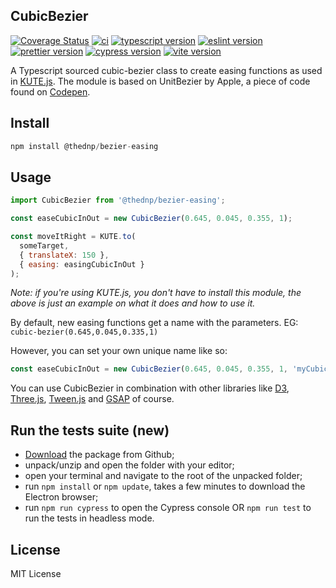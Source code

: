 ## CubicBezier
[![Coverage Status](https://coveralls.io/repos/github/thednp/bezier-easing/badge.svg)](https://coveralls.io/github/thednp/bezier-easing)
[![ci](https://github.com/thednp/bezier-easing/actions/workflows/ci.yml/badge.svg)](https://github.com/thednp/bezier-easing/actions/workflows/ci.yml)
[![typescript version](https://img.shields.io/badge/typescript-5.1.6-brightgreen)](https://www.typescriptlang.org/)
[![eslint version](https://img.shields.io/badge/eslint-8.44.0-brightgreen)](https://github.com/eslint)
[![prettier version](https://img.shields.io/badge/prettier-2.8.8-brightgreen)](https://prettier.io/)
[![cypress version](https://img.shields.io/badge/cypress-12.16.0-brightgreen)](https://cypress.io/)
[![vite version](https://img.shields.io/badge/vite-4.3.9-brightgreen)](https://github.com/vitejs)

A Typescript sourced cubic-bezier class to create easing functions as used in [KUTE.js](https://github.com/thednp/kute.js). The module is based on UnitBezier by Apple, a piece of code found on [Codepen](https://codepen.io/jwdunn/pen/VJGzNm).

## Install
```js
npm install @thednp/bezier-easing
```

## Usage
```js
import CubicBezier from '@thednp/bezier-easing';

const easeCubicInOut = new CubicBezier(0.645, 0.045, 0.355, 1);

const moveItRight = KUTE.to(
  someTarget,
  { translateX: 150 },
  { easing: easingCubicInOut }
);
```
_Note: if you're using KUTE.js, you don't have to install this module, the above is just an example on what it does and how to use it._

By default, new easing functions get a name with the parameters. EG: `cubic-bezier(0.645,0.045,0.335,1)`

However, you can set your own unique name like so:

```js
const easeCubicInOut = new CubicBezier(0.645, 0.045, 0.355, 1, 'myCubicOut')
```

You can use CubicBezier in combination with other libraries like [D3](https://github.com/d3), [Three.js](https://github.com/mrdoob/three.js), [Tween.js](https://github.com/tweenjs/tween.js) and [GSAP](https://greensock.com/gsap/) of course.

## Run the tests suite (new)
* [Download](https://github.com/thednp/bezier-easing/archive/refs/heads/master.zip) the package from Github;
* unpack/unzip and open the folder with your editor;
* open your terminal and navigate to the root of the unpacked folder;
* run `npm install` or `npm update`, takes a few minutes to download the Electron browser;
* run `npm run cypress` to open the Cypress console OR `npm run test` to run the tests in headless mode.

## License
MIT License
